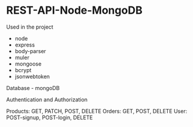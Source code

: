 # REST-API-Node-MongoDB

Used in the project
- node
- express
- body-parser
- muler
- mongoose
- bcrypt
- jsonwebtoken

Database - mongoDB

Authentication and Authorization

Products: GET, PATCH, POST, DELETE
Orders: GET, POST, DELETE
User: POST-signup, POST-login, DELETE

